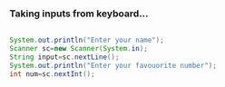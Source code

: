 ### Taking inputs from keyboard...
```java

System.out.println("Enter your name");
Scanner sc=new Scanner(System.in);
String input=sc.nextLine();
System.out.println("Enter your favouorite number");
int num=sc.nextInt();


```


